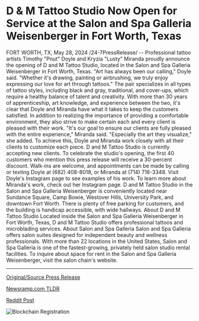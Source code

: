 # D & M Tattoo Studio Now Open for Service at the Salon and Spa Galleria Weisenberger in Fort Worth, Texas

FORT WORTH, TX, May 28, 2024 /24-7PressRelease/ -- Professional tattoo artists Timothy "Pnut" Doyle and Kryzia "Lusty" Miranda proudly announce the opening of D and M Tattoo Studio, located in the Salon and Spa Galleria Weisenberger in Fort Worth, Texas.   "Art has always been our calling," Doyle said. "Whether it's drawing, painting or airbrushing, we truly enjoy expressing our love for art through tattoos." The pair specializes in all types of tattoo styles, including black and gray, traditional, and cover-ups, which require a healthy balance of talent and creativity.  With more than 30 years of apprenticeship, art knowledge, and experience between the two, it's clear that Doyle and Miranda have what it takes to keep the customers satisfied. In addition to realizing the importance of providing a comfortable environment, they also strive to make certain each and every client is pleased with their work.  "It's our goal to ensure our clients are fully pleased with the entire experience," Miranda said. "Especially the art they visualize," she added. To achieve this, Doyle and Miranda work closely with all their clients to customize each piece.  D and M Tattoo Studio is currently accepting new clients. To celebrate the studio's opening, the first 40 customers who mention this press release will receive a 30-percent discount. Walk-ins are welcome, and appointments can be made by calling or texting Doyle at (682) 408-8018, or Miranda at (714) 716-3348.  Visit Doyle's Instagram page to see examples of his work. To learn more about Miranda's work, check out her Instagram page.   D and M Tattoo Studio in the Salon and Spa Galleria Weisenberger is conveniently located near Sundance Square, Camp Bowie, Westover Hills, University Park, and downtown Fort Worth. There is plenty of free parking for customers, and the building is handicap accessible, with wide hallways.   About D and M Tattoo Studio Located inside the Salon and Spa Galleria Weisenberger in Fort Worth, Texas, D and M Tattoo Studio offers professional tattoos and microblading services.  About Salon and Spa Galleria Salon and Spa Galleria offers salon suites designed for independent beauty and wellness professionals. With more than 22 locations in the United States, Salon and Spa Galleria is one of the fastest-growing, privately held salon studio rental facilities. To inquire about space for rent in the Salon and Spa Galleria Weisenberger, visit the salon chain's website. 

---

[Original/Source Press Release](https://www.24-7pressrelease.com/press-release/511185/d-m-tattoo-studio-now-open-for-service-at-the-salon-and-spa-galleria-weisenberger-in-fort-worth-texas)
                    

[Newsramp.com TLDR](https://newsramp.com/curated-news/professional-tattoo-artists-open-d-and-m-tattoo-studio-in-fort-worth-texas/5529464431cb7fdacc13fa43d906a43c) 

 



[Reddit Post](https://www.reddit.com/r/RealEstate_NewsRamp/comments/1d2dj0b/professional_tattoo_artists_open_d_and_m_tattoo/) 



![Blockchain Registration](https://cdn.newsramp.app/24-7PressRelease/qrcode/245/28/yogaKxn3.webp)
